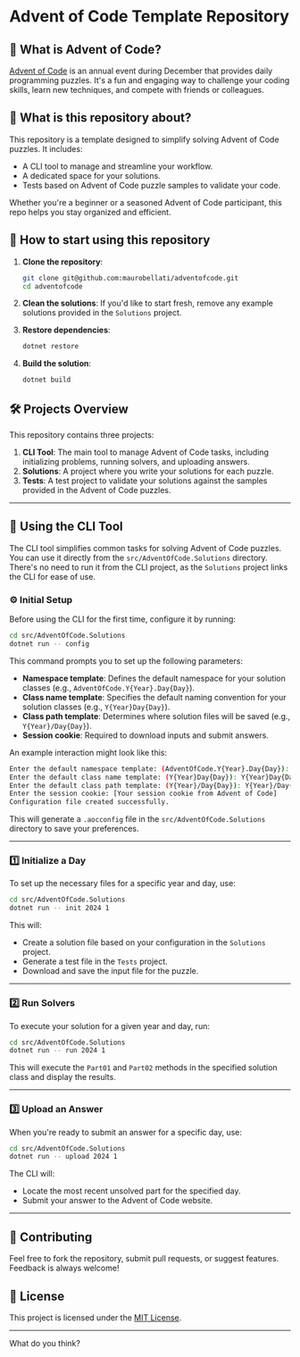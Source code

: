 # Advent of Code Template Repository

## 🌟 What is Advent of Code?

[Advent of Code](https://adventofcode.com/) is an annual event during December that provides daily programming puzzles. It's a fun and engaging way to challenge your coding skills, learn new techniques, and compete with friends or colleagues.

## 📂 What is this repository about?

This repository is a template designed to simplify solving Advent of Code puzzles. It includes:
- A CLI tool to manage and streamline your workflow.
- A dedicated space for your solutions.
- Tests based on Advent of Code puzzle samples to validate your code.

Whether you're a beginner or a seasoned Advent of Code participant, this repo helps you stay organized and efficient.

## 🚀 How to start using this repository

1. **Clone the repository**:
   ```bash
   git clone git@github.com:maurobellati/adventofcode.git
   cd adventofcode
   ```

2. **Clean the solutions**: If you'd like to start fresh, remove any example solutions provided in the `Solutions` project.

3. **Restore dependencies**:
   ```bash
   dotnet restore
   ```

4. **Build the solution**:
   ```bash
   dotnet build
   ```

## 🛠️ Projects Overview

This repository contains three projects:

1. **CLI Tool**: The main tool to manage Advent of Code tasks, including initializing problems, running solvers, and uploading answers.
2. **Solutions**: A project where you write your solutions for each puzzle.
3. **Tests**: A test project to validate your solutions against the samples provided in the Advent of Code puzzles.

---

## 🔧 Using the CLI Tool

The CLI tool simplifies common tasks for solving Advent of Code puzzles. You can use it directly from the `src/AdventOfCode.Solutions` directory. There's no need to run it from the CLI project, as the `Solutions` project links the CLI for ease of use.

### ⚙️ Initial Setup

Before using the CLI for the first time, configure it by running:

```bash
cd src/AdventOfCode.Solutions
dotnet run -- config
```

This command prompts you to set up the following parameters:

- **Namespace template**: Defines the default namespace for your solution classes (e.g., `AdventOfCode.Y{Year}.Day{Day}`).
- **Class name template**: Specifies the default naming convention for your solution classes (e.g., `Y{Year}Day{Day}`).
- **Class path template**: Determines where solution files will be saved (e.g., `Y{Year}/Day{Day}`).
- **Session cookie**: Required to download inputs and submit answers.

An example interaction might look like this:

```bash
Enter the default namespace template: (AdventOfCode.Y{Year}.Day{Day}): AdventOfCode.Y{Year}.Day{Day}
Enter the default class name template: (Y{Year}Day{Day}): Y{Year}Day{Day}
Enter the default class path template: (Y{Year}/Day{Day}): Y{Year}/Day{Day}
Enter the session cookie: [Your session cookie from Advent of Code]
Configuration file created successfully.
```

This will generate a `.aocconfig` file in the `src/AdventOfCode.Solutions` directory to save your preferences.

---

### 1️⃣ Initialize a Day

To set up the necessary files for a specific year and day, use:

```bash
cd src/AdventOfCode.Solutions
dotnet run -- init 2024 1
```

This will:
- Create a solution file based on your configuration in the `Solutions` project.
- Generate a test file in the `Tests` project.
- Download and save the input file for the puzzle.

---

### 2️⃣ Run Solvers

To execute your solution for a given year and day, run:

```bash
cd src/AdventOfCode.Solutions
dotnet run -- run 2024 1
```

This will execute the `Part01` and `Part02` methods in the specified solution class and display the results.

---

### 3️⃣ Upload an Answer

When you're ready to submit an answer for a specific day, use:

```bash
cd src/AdventOfCode.Solutions
dotnet run -- upload 2024 1
```

The CLI will:
- Locate the most recent unsolved part for the specified day.
- Submit your answer to the Advent of Code website.

---

## 🤝 Contributing

Feel free to fork the repository, submit pull requests, or suggest features. Feedback is always welcome!

## 📝 License

This project is licensed under the [MIT License](LICENSE).

---

What do you think?
